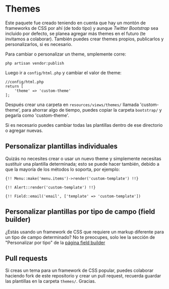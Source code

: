 # Themes

Este paquete fue creado teniendo en cuenta que hay un montón de frameworks de CSS por ahí (de todo tipo) y aunque *Twitter Bootstrap* sea incluido por defecto, se planea agregar más themes en el futuro (te invitamos a colaborar). También puedes crear themes propios, publicarlos y personalizarlos, si es necesario.

Para cambiar o personalizar un theme, smplemente corre: 

`php artisan vendor:publish`

Luego ir a `config/html.php` y cambiar el valor de theme:

```
//config/html.php
return [
    'theme' => 'custom-theme'
];
```

Después crear una carpeta en `resources/views/themes/` llamada 'custom-theme', para ahorrar algo de tiempo, puedes copiar la carpeta `bootstrap/` y pegarla como 'custom-theme'.

Si es necesario puedes cambiar todas las plantillas dentro de ese directorio o agregar nuevas. 

## Personalizar plantillas individuales 

Quizás no necesites crear o usar un nuevo theme y simplemente necesitas sustituir una plantilla determinada; esto se puede hacer también, debido a que la mayoría de los métodos lo soporta, por ejemplo:

`{!! Menu::make('menu.items')->render('custom-template') !!}`

`{!! Alert::render('custom-template') !!}`

`{!! Field::email('email', ['template' => 'custom-template'])`

## Personalizar plantillas por tipo de campo (field builder)

¿Estás usando un framework de CSS que requiere un markup diferente para un tipo de campo determinado? No te preocupes, solo lee la sección de "Personalizar por tipo" de la [página field builder](field-builder.md)

## Pull requests

Si creas un tema para un framework de CSS popular, puedes colaborar haciendo fork de este repositorio y crear un pull request, recuerda guardar las plantillas en la carpeta `themes/`. Gracias.